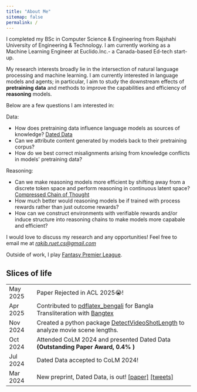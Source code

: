 ```yaml
---
title: "About Me"
sitemap: false
permalink: /
---
```


<link href="https://cdn.jsdelivr.net/npm/bootstrap-icons/font/bootstrap-icons.css" rel="stylesheet">
<link rel="stylesheet" href="../assets/style.css">

I completed my BSc in Computer Science & Engineering from Rajshahi University of Engineering & Technology. I am currently working as a Machine Learning Engineer at Euclido.Inc.- a Canada-based Ed-tech start-up. 

My research interests broadly lie in the intersection of natural language processing and machine learning. I am currently interested in language models and agents; in particular, I aim to study the downstream effects of **pretraining data** and methods to improve the capabilities and efficiency of **reasoning** models. 

Below are a few questions I am interested in:

<p class="header">Data:</p>
<ul>
<li>How does pretraining data influence language models as sources of knowledge? <a href="https://arxiv.org/abs/2403.12958">Dated Data</a></li>
<li>Can we attribute content generated by models back to their pretraining corpus?</li>
<li>How do we best correct misalignments arising from knowledge conflicts in models' pretraining data?</li>
</ul>
	
<p class="header">Reasoning:</p>
<ul>
<li>Can we make reasoning models more efficient by shifting away from a discrete token space and perform reasoning in continuous latent space? <a href="https://arxiv.org/abs/2412.13171">Compressed Chain of Thought</a></li>
<li>How much better would reasoning models be if trained with process rewards rather than just outcome rewards?</li>
<li>How can we construct environments with verifiable rewards and/or induce structure into reasoning chains to make models more capabale and efficient?</li>
</ul>

I would love to discuss my research and any opportunities! Feel free to email me at *rakib.ruet.cs@gmail.com*

Outside of work, I play <a href="https://fantasy.premierleague.com/entry/1519949/event/1">Fantasy Premier League</a>.

Slices of life
---
 
<table>
	<tr>
		<td width="15%">May 2025</td><td>Paper Rejected in ACL 2025😭!</td>
  	</tr>
	<tr>
		<td width="15%">Apr 2025</td><td>Contributed to <a href="https://github.com/aritraghsh09/pdflatex_bengali">pdflatex_bengali</a> for Bangla Transliteration with <a href="https://medium.com/@rakib1703115/writing-bangla-in-pdflatex-now-made-easy-53e43ab6f172">Bangtex</a> </td>
  	</tr>
	<tr>
		<td width="15%">Nov 2024</td><td>Created a python package <a href="https://pypi.org/project/DetectVideoShotLength/">DetectVideoShotLength</a> to analyze movie scene lengths.</td>
  	</tr>
	<tr>
		<td width="15%">Oct 2024</td><td>Attended CoLM 2024 and presented Dated Data <b>(Outstanding Paper Award, 0.4% <i class="bi bi-trophy"></i>)</b></td>
	</tr>
	<tr>
		<td width="15%">Jul 2024</td><td>Dated Data accepted to CoLM 2024!</td>
	</tr>
	<tr>
		<td width="15%">Mar 2024</td><td>New preprint, Dated Data, is out! <a href="https://arxiv.org/abs/2403.12958">[paper]</a> <a href="https://x.com/jeff_cheng_77/status/1772355368649187669">[tweets]</a> </td>
	</tr>
</table>
